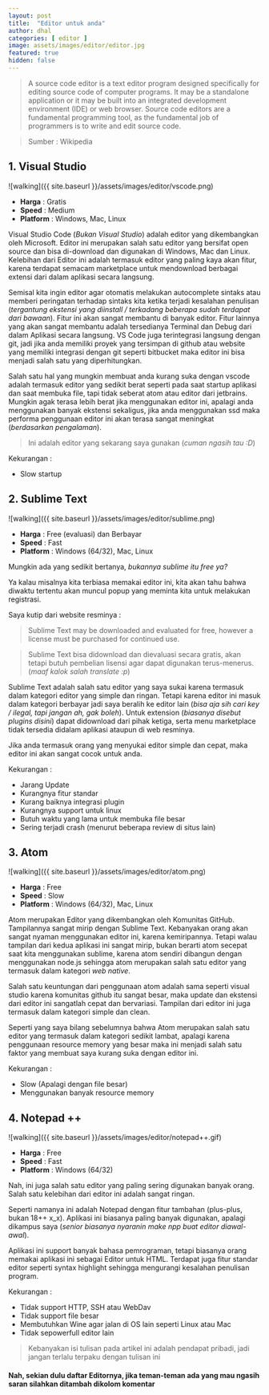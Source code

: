```yaml
---
layout: post
title:  "Editor untuk anda"
author: dhal
categories: [ editor ]
image: assets/images/editor/editor.jpg
featured: true
hidden: false
---
```


>A source code editor is a text editor program designed specifically for editing source code of computer programs. It may be a standalone application or it may be built into an integrated development environment (IDE) or web browser. Source code editors are a fundamental programming tool, as the fundamental job of programmers is to write and edit source code.

>Sumber : Wikipedia


## 1. Visual Studio

![walking]({{ site.baseurl }}/assets/images/editor/vscode.png)

+ **Harga** : Gratis
+ **Speed** : Medium
+ **Platform** : Windows, Mac, Linux

Visual Studio Code (*Bukan Visual Studio*) adalah editor yang dikembangkan oleh Microsoft. Editor ini merupakan salah satu editor yang bersifat open source dan bisa di-download dan digunakan di Windows, Mac dan Linux. Kelebihan dari Editor ini adalah termasuk editor yang paling kaya akan fitur, karena terdapat semacam marketplace untuk mendownload berbagai extensi dari dalam aplikasi secara langsung.

Semisal kita ingin editor agar otomatis melakukan autocomplete sintaks atau memberi peringatan terhadap sintaks kita ketika terjadi kesalahan penulisan (*tergantung ekstensi yang diinstall / terkadang beberapa sudah terdapat dari bawaan*). Fitur ini akan sangat membantu di banyak editor. Fitur lainnya yang akan sangat membantu adalah tersedianya Terminal dan Debug dari dalam Aplikasi secara langsung. VS Code juga terintegrasi langsung dengan git, jadi jika anda memiliki proyek yang tersimpan di github atau website yang memiliki integrasi dengan git seperti bitbucket maka editor ini bisa menjadi salah satu yang diperhitungkan.

Salah satu hal yang mungkin membuat anda kurang suka dengan vscode adalah termasuk editor yang sedikit berat seperti pada saat startup aplikasi dan saat membuka file, tapi tidak seberat atom atau editor dari jetbrains. Mungkin agak terasa lebih berat jika menggunakan editor ini, apalagi anda menggunakan banyak ekstensi sekaligus, jika anda menggunakan ssd maka performa penggunaan editor ini akan terasa sangat meningkat (*berdasarkan pengalaman*).

>Ini adalah editor yang sekarang saya gunakan (*cuman ngasih tau :D*)

Kekurangan :

* Slow startup

## 2. Sublime Text

![walking]({{ site.baseurl }}/assets/images/editor/sublime.png)

+ **Harga** : Free (evaluasi) dan Berbayar
+ **Speed** : Fast
+ **Platform** : Windows (64/32), Mac, Linux

Mungkin ada yang sedikit bertanya, *bukannya sublime itu free ya?*

Ya kalau misalnya kita terbiasa memakai editor ini, kita akan tahu bahwa diwaktu tertentu akan muncul popup yang meminta kita untuk melakukan registrasi.

Saya kutip dari website resminya :

>Sublime Text may be downloaded and evaluated for free, however a license must be purchased for continued use.

>Sublime Text bisa didownload dan dievaluasi secara gratis, akan tetapi butuh pembelian lisensi agar dapat digunakan terus-menerus. (*maaf kalok salah translate :p*)

Sublime Text adalah salah satu editor yang saya sukai karena termasuk dalam kategori editor yang simple dan ringan. Tetapi karena editor ini masuk dalam kategori berbayar jadi saya beralih ke editor lain (*bisa aja sih cari key / ilegal, tapi jangan ah, gak boleh*). Untuk extension (*biasanya disebut plugins disini*) dapat didownload dari pihak ketiga, serta menu marketplace tidak tersedia didalam aplikasi ataupun di web resminya.

Jika anda termasuk orang yang menyukai editor simple dan cepat, maka editor ini akan sangat cocok untuk anda.

Kekurangan :

+ Jarang Update
+ Kurangnya fitur standar
+ Kurang baiknya integrasi plugin
+ Kurangnya support untuk linux
+ Butuh waktu yang lama untuk membuka file besar
+ Sering terjadi crash (menurut beberapa review di situs lain)

## 3. Atom

![walking]({{ site.baseurl }}/assets/images/editor/atom.png)

+ **Harga** : Free
+ **Speed** : Slow
+ **Platform** : Windows (64/32), Mac, Linux

Atom merupakan Editor yang dikembangkan oleh Komunitas GitHub. Tampilannya sangat mirip dengan Sublime Text. Kebanyakan orang akan sangat nyaman menggunakan editor ini, karena kemiripannya. Tetapi walau tampilan dari kedua aplikasi ini sangat mirip, bukan berarti atom secepat saat kita menggunakan sublime, karena atom sendiri dibangun dengan menggunakan node.js sehingga atom merupakan salah satu editor yang termasuk dalam kategori *web native*.

Salah satu keuntungan dari penggunaan atom adalah sama seperti visual studio karena komunitas github itu sangat besar, maka update dan ekstensi dari editor ini sangatlah cepat dan bervariasi. Tampilan dari editor ini juga termasuk dalam kategori simple dan clean.

Seperti yang saya bilang sebelumnya bahwa Atom merupakan salah satu editor yang termasuk dalam kategori sedikit lambat, apalagi karena penggunaan resource memory yang besar maka ini menjadi salah satu faktor yang membuat saya kurang suka dengan editor ini.

Kekurangan :

+ Slow (Apalagi dengan file besar)
+ Menggunakan banyak resource memory

## 4. Notepad ++

![walking]({{ site.baseurl }}/assets/images/editor/notepad++.gif)

+ **Harga** : Free
+ **Speed** : Fast
+ **Platform** : Windows (64/32)

Nah, ini juga salah satu editor yang paling sering digunakan banyak orang. Salah satu kelebihan dari editor ini adalah sangat ringan.

Seperti namanya ini adalah Notepad dengan fitur tambahan (plus-plus, bukan 18++ x_x). Aplikasi ini biasanya paling banyak digunakan, apalagi dikampus saya (*senior biasanya nyaranin make npp buat editor diawal-awal*).

Aplikasi ini support banyak bahasa pemrograman, tetapi biasanya orang memakai aplikasi ini sebagai Editor untuk HTML. Terdapat juga fitur standar editor seperti syntax highlight sehingga mengurangi kesalahan penulisan program.

Kekurangan :

+ Tidak support HTTP, SSH atau WebDav
+ Tidak support file besar
+ Membutuhkan Wine agar jalan di OS lain seperti Linux atau Mac
+ Tidak sepowerfull editor lain

>Kebanyakan isi tulisan pada artikel ini adalah pendapat pribadi, jadi jangan terlalu terpaku dengan tulisan ini

#### Nah, sekian dulu daftar Editornya, jika teman-teman ada yang mau ngasih saran silahkan ditambah dikolom komentar
